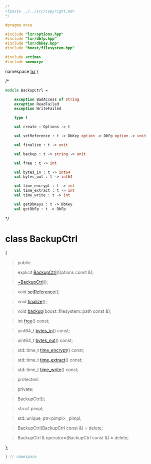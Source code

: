 ```cpp

/*
<fpaste ../../src/copyright.md>
*/

#pragma once

#include "lxr/options.hpp"
#include "lxr/dbfp.hpp"
#include "lxr/dbkey.hpp"
#include "boost/filesystem.hpp"

#include <ctime>
#include <memory>

````

namespace [lxr](namespace.list) {

/*

```fsharp
module BackupCtrl =

    exception BadAccess of string
    exception ReadFailed
    exception WriteFailed

    type t

    val create : Options -> t

    val setReference : t -> DbKey option -> DbFp option -> unit

    val finalize : t -> unit

    val backup : t -> string -> unit

    val free : t -> int

    val bytes_in : t -> int64
    val bytes_out : t -> int64

    val time_encrypt : t -> int
    val time_extract : t -> int
    val time_write : t -> int

    val getDbKeys : t -> DbKey
    val getDbFp : t -> DbFp
```

*/

# class BackupCtrl

{

>public:

>explicit [BackupCtrl](backupctrl_ctor.cpp.md)(Options const &);

>[~BackupCtrl](backupctrl_ctor.cpp.md)();

>void [setReference](backupctrl_functions.cpp.md)();

>void [finalize](backupctrl_functions.cpp.md)();

>void [backup](backupctrl_functions.cpp.md)(boost::filesystem::path const &);

>int [free](backupctrl_info.cpp.md)() const;

>uint64_t [bytes_in](backupctrl_info.cpp.md)() const;

>uint64_t [bytes_out](backupctrl_info.cpp.md)() const;

>std::time_t [time_encrypt](backupctrl_info.cpp.md)() const;

>std::time_t [time_extract](backupctrl_info.cpp.md)() const;

>std::time_t [time_write](backupctrl_info.cpp.md)() const;

>protected:

>private:

>BackupCtrl();

>struct pimpl;

>std::unique_ptr&lt;pimpl&gt; _pimpl;

>BackupCtrl(BackupCtrl const &) = delete;

>BackupCtrl & operator=(BackupCtrl const &) = delete;

};

```cpp
} // namespace
```
